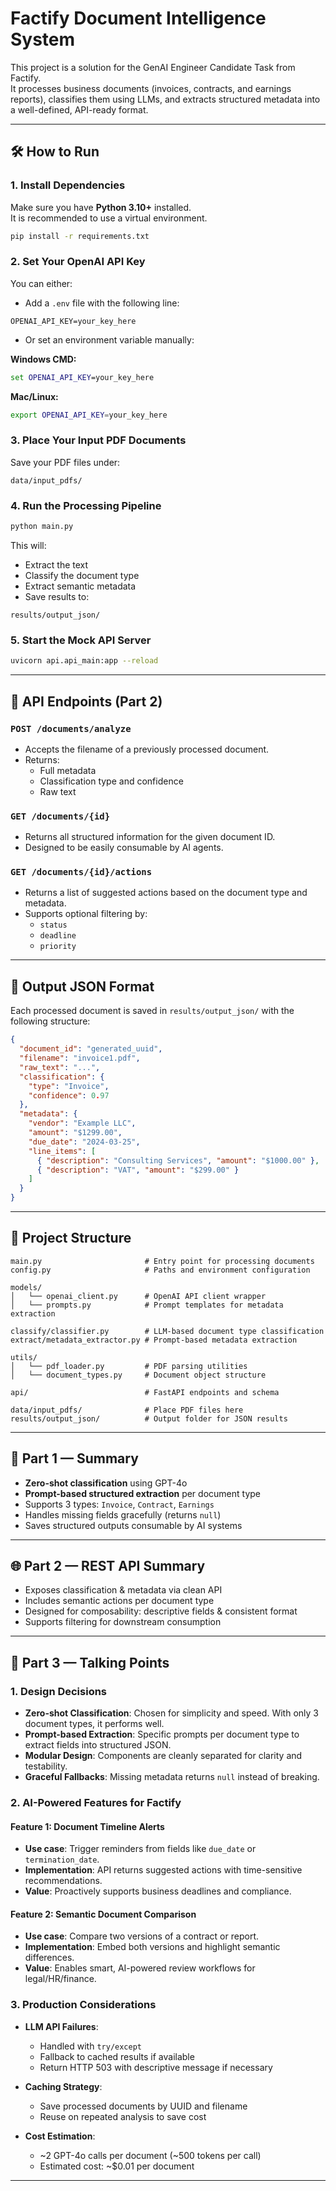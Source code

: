 
# Factify Document Intelligence System

This project is a solution for the GenAI Engineer Candidate Task from Factify.  
It processes business documents (invoices, contracts, and earnings reports), classifies them using LLMs, and extracts structured metadata into a well-defined, API-ready format.

---

## 🛠️ How to Run

### 1. Install Dependencies

Make sure you have **Python 3.10+** installed.  
It is recommended to use a virtual environment.

```bash
pip install -r requirements.txt
```

### 2. Set Your OpenAI API Key

You can either:

- Add a `.env` file with the following line:

```
OPENAI_API_KEY=your_key_here
```

- Or set an environment variable manually:

**Windows CMD:**
```cmd
set OPENAI_API_KEY=your_key_here
```

**Mac/Linux:**
```bash
export OPENAI_API_KEY=your_key_here
```

### 3. Place Your Input PDF Documents

Save your PDF files under:

```
data/input_pdfs/
```

### 4. Run the Processing Pipeline

```bash
python main.py
```

This will:

- Extract the text
- Classify the document type
- Extract semantic metadata
- Save results to:

```
results/output_json/
```

### 5. Start the Mock API Server

```bash
uvicorn api.api_main:app --reload
```

---

## 🔗 API Endpoints (Part 2)

### `POST /documents/analyze`

- Accepts the filename of a previously processed document.
- Returns:
  - Full metadata
  - Classification type and confidence
  - Raw text

### `GET /documents/{id}`

- Returns all structured information for the given document ID.
- Designed to be easily consumable by AI agents.

### `GET /documents/{id}/actions`

- Returns a list of suggested actions based on the document type and metadata.
- Supports optional filtering by:
  - `status`
  - `deadline`
  - `priority`

---

## 📄 Output JSON Format

Each processed document is saved in `results/output_json/` with the following structure:

```json
{
  "document_id": "generated_uuid",
  "filename": "invoice1.pdf",
  "raw_text": "...",
  "classification": {
    "type": "Invoice",
    "confidence": 0.97
  },
  "metadata": {
    "vendor": "Example LLC",
    "amount": "$1299.00",
    "due_date": "2024-03-25",
    "line_items": [
      { "description": "Consulting Services", "amount": "$1000.00" },
      { "description": "VAT", "amount": "$299.00" }
    ]
  }
}
```

---

## 📁 Project Structure

```
main.py                       # Entry point for processing documents
config.py                     # Paths and environment configuration

models/
│   └── openai_client.py      # OpenAI API client wrapper
│   └── prompts.py            # Prompt templates for metadata extraction

classify/classifier.py        # LLM-based document type classification
extract/metadata_extractor.py # Prompt-based metadata extraction

utils/
│   └── pdf_loader.py         # PDF parsing utilities
│   └── document_types.py     # Document object structure

api/                          # FastAPI endpoints and schema

data/input_pdfs/              # Place PDF files here
results/output_json/          # Output folder for JSON results
```

---

## 🧠 Part 1 — Summary

- **Zero-shot classification** using GPT-4o  
- **Prompt-based structured extraction** per document type  
- Supports 3 types: `Invoice`, `Contract`, `Earnings`  
- Handles missing fields gracefully (returns `null`)  
- Saves structured outputs consumable by AI systems  

---

## 🌐 Part 2 — REST API Summary

- Exposes classification & metadata via clean API  
- Includes semantic actions per document type  
- Designed for composability: descriptive fields & consistent format  
- Supports filtering for downstream consumption  

---

## 💬 Part 3 — Talking Points

### 1. Design Decisions

- **Zero-shot Classification**: Chosen for simplicity and speed. With only 3 document types, it performs well.
- **Prompt-based Extraction**: Specific prompts per document type to extract fields into structured JSON.
- **Modular Design**: Components are cleanly separated for clarity and testability.
- **Graceful Fallbacks**: Missing metadata returns `null` instead of breaking.

### 2. AI-Powered Features for Factify

#### Feature 1: Document Timeline Alerts

- **Use case**: Trigger reminders from fields like `due_date` or `termination_date`.
- **Implementation**: API returns suggested actions with time-sensitive recommendations.
- **Value**: Proactively supports business deadlines and compliance.

#### Feature 2: Semantic Document Comparison

- **Use case**: Compare two versions of a contract or report.
- **Implementation**: Embed both versions and highlight semantic differences.
- **Value**: Enables smart, AI-powered review workflows for legal/HR/finance.

### 3. Production Considerations

- **LLM API Failures**:
  - Handled with `try/except`
  - Fallback to cached results if available
  - Return HTTP 503 with descriptive message if necessary

- **Caching Strategy**:
  - Save processed documents by UUID and filename
  - Reuse on repeated analysis to save cost

- **Cost Estimation**:
  - ~2 GPT-4o calls per document (~500 tokens per call)
  - Estimated cost: ~$0.01 per document

---
